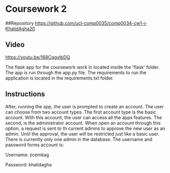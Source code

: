 # Coursework 2
##Repository
https://github.com/ucl-comp0035/comp0034-cw1-i-KhalidAgha20

## Video
https://youtu.be/168CqgyIbDQ


The flask app for the coursework work in located inside the 'flask' folder. The app is run through the app.py file. The
requirements to run the application is located in the requirements.txt folder.

## Instructions
After, running the app, the user is prompted to create an account. The user can choose from two account types. The first
account type is the basic account. With this account, the user can access all the apps features. The second, is the
administrator account. When open an account through this option, a request is sent to th current admins to approve the
new user as an admin. Until the approval, the user will be restricted just like a basic user. There is currently only
one admin in the database. The username and password forms account is:

Username: zcemkag

Password: khalidagha

